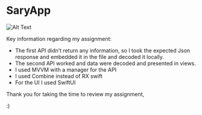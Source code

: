 # SaryApp

![Alt Text](https://giphy.com/embed/wUsxOSOuL8OaWbGG6T/giphy.gif)

Key information regarding my assignment:

- The first API didn’t return any information, so I took the expected Json response and embedded it in the file and decoded it
locally.
- The second API worked and data were decoded and presented in views. 
- I used MVVM with a manager for the API
- I used Combine instead of RX swift
- For the UI I used SwiftUI

Thank you for taking the time to review my assignment, 

:)
